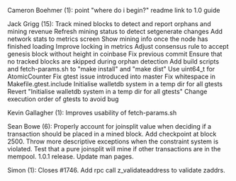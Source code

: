 Cameron Boehmer (1):
      point "where do i begin?" readme link to 1.0 guide

Jack Grigg (15):
      Track mined blocks to detect and report orphans and mining revenue
      Refresh mining status to detect setgenerate changes
      Add network stats to metrics screen
      Show mining info once the node has finished loading
      Improve locking in metrics
      Adjust consensus rule to accept genesis block without height in coinbase
      Fix previous commit
      Ensure that no tracked blocks are skipped during orphan detection
      Add build scripts and fetch-params.sh to "make install" and "make dist"
      Use uint64_t for AtomicCounter
      Fix gtest issue introduced into master
      Fix whitespace in Makefile.gtest.include
      Initialise walletdb system in a temp dir for all gtests
      Revert "Initialise walletdb system in a temp dir for all gtests"
      Change execution order of gtests to avoid bug

Kevin Gallagher (1):
      Improves usability of fetch-params.sh

Sean Bowe (6):
      Properly account for joinsplit value when deciding if a transaction should be placed in a mined block.
      Add checkpoint at block 2500.
      Throw more descriptive exceptions when the constraint system is violated.
      Test that a pure joinsplit will mine if other transactions are in the mempool.
      1.0.1 release.
      Update man pages.

Simon (1):
      Closes #1746. Add rpc call z_validateaddress to validate zaddrs.

